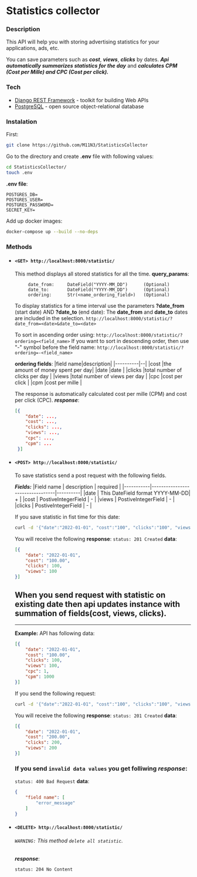 # Statistics collector

### Description

This API will help you with storing advertising statistics for your applications, ads, etc.

You can save parameters such as ***сost***, ***views***, ***clicks*** by dates. 
***Api automatically summarizes statistics for the day*** and ***calculates CPM (Cost per Mille) and CPC (Cost per click).***

### Tech
 - [Django REST Framework] - toolkit for building Web APIs
 - [PostgreSQL] - open source object-relational database

### Instalation

First:
```sh
git clone https://github.com/M11N3/StatisticsCollector
```
Go to the directory and create **.env** file with following values:
```sh
cd StatisticsCollector/
touch .env
```


**.env file**:
```env
POSTGRES_DB=
POSTGRES_USER=
POSTGRES_PASSWORD=
SECRET_KEY=
```

Add up docker images:
```sh
docker-compose up --build --no-deps
```

### Methods
+ #### `<GET> http://localhost:8000/statistic/`
   This method displays all stored statistics for all the time.
    **query_params**:
    ```
         date_from:     DateField("YYYY-MM_DD")      (Optional)
         date_to:       DateField("YYYY-MM_DD")      (Optional)
         ordering:      Str(<name_ordering_field>)   (Optional)
    ```
    
    To display statistics for a time interval use the parameters __?date_from__ (start date) AND __?date_to__ (end date):
    The __date_from__ and __date_to__ dates are included in the selection.
    `http://localhost:8000/statistic/?date_from=<date>&date_to=<date>`
    
    To sort in ascending order using:
   `http://localhost:8000/statistic/?ordering=<field_name>` 
    If you want to sort in descending order, then use "-" symbol before the field name:
   `http://localhost:8000/statistic/?ordering=-<field_name>` 
   
     **ordering fields**:
    |field name|description|
    |----------|--|
    |cost      |the amount of money spent per day|
    |date      |date                             |
    |clicks    |total number of clicks per day   |
    |views     |total number of views per day    |
    |cpc       |cost per click                   |
    |cpm       |cost per mille                   |
    
    The response is automatically calculated cost per mille (CPM) and cost per click (CPC).
    ***response***:
    ```json
    [{
        "date": ...,
        "cost": ...,
        "clicks": ...,
        "views": ...,
        "cpc": ...,
        "cpm": ...
     }]
    ```

* #### `<POST> http://localhost:8000/statistic/`

    To save statistics send a post request with the following fields.
    
    ***Fields:***
    |Field name | description | required |
    |-----------|---------------------------------|----------|
    |date | This DateField format YYYY-MM-DD| + |
    |cost | PostiveIntegerField | - |
    |views | PostiveIntegerField | - |
    |clicks | PostiveIntegerField | - |
    
    If you save statistic in fist time for this date:
    ```sh
    curl -d '{"date":"2022-01-01", "cost":"100", "clicks":"100", "views":"100"}' -H "Content-Type: application/json" -X POST http://localhost:8000/statistic/
    ```
    
    You will receive the following **response**:
    `status: 201 Created`
    **data**:
    ```json
    [{
        "date": "2022-01-01",
        "cost": "100.00",
        "clicks": 100,
        "views": 100
    }]
    ```
    
    When you send request with statistic on existing date then api updates instance with summation of fields(cost, views, clicks).
    ----------------------------------------------------------------------------
    ____________________________________________________________________________________________________________________
    
    **Example:**
    API has following data:
    ```json
    [{
        "date": "2022-01-01",
        "cost": "100.00",
        "clicks": 100,
        "views": 100,
        "cpc": 1,
        "cpm": 1000
    }]
    ```
    
    If you send the following request:
    ```sh
    curl -d '{"date":"2022-01-01", "cost":"100", "clicks":"100", "views":"100"}' -H "Content-Type: application/json" -X POST http://localhost:8000/statistic/
    ```
    
    You will receive the following **response**:
    `status: 201 Created`
    **data**:
    ```json
    [{
        "date": "2022-01-01",
        "cost": "200.00",
        "clicks": 200,
        "views": 200
    }]
    ```
    
    ### If you send `invalid data values` you get folliwing ***response***:
    `status: 400 Bad Request`
    **data**:
    ```json
    {
        "field name": [
            "error_message"
        ]
    }
    ```

+ #### `<DELETE> http://localhost:8000/statistic/`
    ###### `WARNING:`  This method `delete all statistic`.

    ***response***:
    ```
    status: 204 No Content
    ```

[Django REST Framework]:https://www.django-rest-framework.org/
[PostgreSQL]: https://www.postgresql.org/
